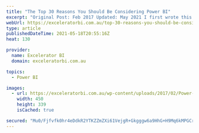 ```yaml
---
title: "The Top 30 Reasons You Should Be Considering Power BI"
excerpt: "Original Post: Feb 2017 Updated: May 2021 I first wrote this article back in Feb 2017 to be a definitive list of the top reasons you should consider using Power BI in your organisation (in case you haven’t already made the decision to do so).  In fact there is only [...]Read More »"
webUrl: https://exceleratorbi.com.au/top-30-reasons-you-should-be-considering-power-bi/
type: article
publishedDateTime: 2021-05-18T20:55:16Z
heat: 130

provider:
  name: Excelerator BI
  domain: exceleratorbi.com.au

topics:
  - Power BI

images:
  - url: https://exceleratorbi.com.au/wp-content/uploads/2017/02/Power-BI-top-30-reasons-to-consider.png
    width: 450
    height: 339
    isCached: true

secured: "Mu0/Fjfvfk0hr4eDdkR2YTKZZmZXi61VejgR+Gkgggw6a9HhG+H9Mq6kMPGCrwOIQ3krA7Sugg94B3w2x/USlIGA9zgqnsd4RoNulERMOL9KZPz+yqhbnhrZM83fKYSsk8KBnNUNEb+0QFxtSwfgg5AmHvZDBVOJHyzSaZiFrciy2WN/QecwWncTfAjre3yBd3YGclDigQWgCzyL/62I0rUJq52L+pQm3xRrJ+a4vaoZynOjCyKTiecMf/sLvsKxbvVlLIOk2bL+GVLq4CSoBSbkDAV99OnbE/pACw6Xsvu1lMmlCjycQKLeS0TPtBA2eeApwnFUH6uf5ASjpeM8NNSH8grsij66aB8W+Bxswso=;/gXc9XRC781UgYyIwl61tg=="
---
```


